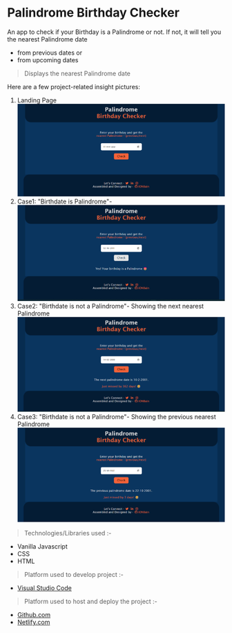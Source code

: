 # Palindrome Birthday Checker
An app to check if your Birthday is a Palindrome or not. If not, it will tell you the nearest Palindrome date 
* from previous dates or 
* from upcoming dates

>Displays the nearest Palindrome date

Here are a few project-related insight pictures:

1. Landing Page 
![landingpage](./images/landing.png)
2. Case1: "Birthdate is Palindrome"- 
![choice select](./images/output1.png)
3. Case2: "Birthdate is not a Palindrome"- Showing the next nearest Palindrome
![choice select](./images/output2.png)
4. Case3: "Birthdate is not a Palindrome"- Showing the previous nearest Palindrome
![choice select](./images/output3.png)


> Technologies/Libraries used :-
* Vanilla Javascript
* CSS
* HTML

> Platform used to develop project :-
* [Visual Studio Code](https://code.visualstudio.com/)
> Platform used to host and deploy the project :-
* [Github.com](https://github.com/ionbain)
* [Netlify.com](https://app.netlify.com/teams/bhaskartx/)

